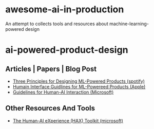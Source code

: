 # awesome-ai-in-production
An attempt to collects tools and resources about machine-learning-powered  design


# ai-powered-product-design

## Articles | Papers | Blog Post
- [Three Principles for Designing ML-Powered Products (spotify)](https://spotify.design/article/three-principles-for-designing-ml-powered-products)
- [Humain Interface Guidlines for ML-Powereed Products (Apple)](https://developer.apple.com/design/human-interface-guidelines/machine-learning/overview/introduction/)
- [Guidelines for Human-AI Interaction (Microsoft)](https://www.microsoft.com/en-us/research/uploads/prod/2019/01/Guidelines-for-Human-AI-Interaction-camera-ready.pdf)
## Other Resources And Tools
- [The Human-AI eXperience (HAX) Toolkit (microsoft)](https://www.microsoft.com/en-us/haxtoolkit/)

